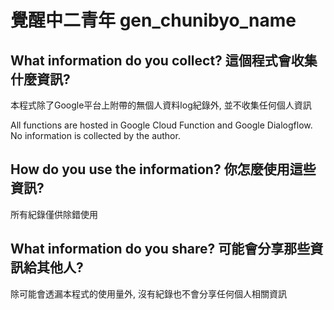 # 覺醒中二青年 gen_chunibyo_name

## What information do you collect? 這個程式會收集什麼資訊?

本程式除了Google平台上附帶的無個人資料log紀錄外, 並不收集任何個人資訊

All functions are hosted in Google Cloud Function and Google Dialogflow.
No information is collected by the author.

## How do you use the information? 你怎麼使用這些資訊?

所有紀錄僅供除錯使用

## What information do you share? 可能會分享那些資訊給其他人?

除可能會透漏本程式的使用量外, 沒有紀錄也不會分享任何個人相關資訊
